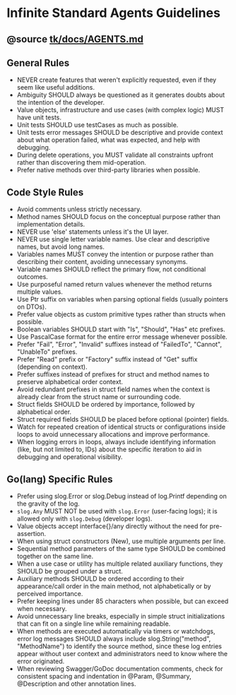# Infinite Standard Agents Guidelines

## @source [tk/docs/AGENTS.md](https://github.com/goinfinite/tk/blob/main/docs/AGENTS.md)

## General Rules

- NEVER create features that weren't explicitly requested, even if they seem like useful additions.
- Ambiguity SHOULD always be questioned as it generates doubts about the intention of the developer.
- Value objects, infrastructure and use cases (with complex logic) MUST have unit tests.
- Unit tests SHOULD use testCases as much as possible.
- Unit tests error messages SHOULD be descriptive and provide context about what operation failed, what was expected, and help with debugging.
- During delete operations, you MUST validate all constraints upfront rather than discovering them mid-operation.
- Prefer native methods over third-party libraries when possible.

## Code Style Rules

- Avoid comments unless strictly necessary.
- Method names SHOULD focus on the conceptual purpose rather than implementation details.
- NEVER use 'else' statements unless it's the UI layer.
- NEVER use single letter variable names. Use clear and descriptive names, but avoid long names.
- Variables names MUST convey the intention or purpose rather than describing their content, avoiding unnecessary synonyms.
- Variable names SHOULD reflect the primary flow, not conditional outcomes.
- Use purposeful named return values whenever the method returns multiple values.
- Use Ptr suffix on variables when parsing optional fields (usually pointers on DTOs).
- Prefer value objects as custom primitive types rather than structs when possible.
- Boolean variables SHOULD start with "Is", "Should", "Has" etc prefixes.
- Use PascalCase format for the entire error message whenever possible.
- Prefer "Fail", "Error", "Invalid" suffixes instead of "FailedTo", "Cannot", "UnableTo" prefixes.
- Prefer "Read" prefix or "Factory" suffix instead of "Get" suffix (depending on context).
- Prefer suffixes instead of prefixes for struct and method names to preserve alphabetical order context.
- Avoid redundant prefixes in struct field names when the context is already clear from the struct name or surrounding code.
- Struct fields SHOULD be ordered by importance, followed by alphabetical order.
- Struct required fields SHOULD be placed before optional (pointer) fields.
- Watch for repeated creation of identical structs or configurations inside loops to avoid unnecessary allocations and improve performance.
- When logging errors in loops, always include identifying information (like, but not limited to, IDs) about the specific iteration to aid in debugging and operational visibility.

## Go(lang) Specific Rules

- Prefer using slog.Error or slog.Debug instead of log.Printf depending on the gravity of the log.
- `slog.Any` MUST NOT be used with `slog.Error` (user-facing logs); it is allowed only with `slog.Debug` (developer logs).
- Value objects accept interface{}/any directly without the need for pre-assertion.
- When using struct constructors (New), use multiple arguments per line.
- Sequential method parameters of the same type SHOULD be combined together on the same line.
- When a use case or utility has multiple related auxiliary functions, they SHOULD be grouped under a struct.
- Auxiliary methods SHOULD be ordered according to their appearance/call order in the main method, not alphabetically or by perceived importance.
- Prefer keeping lines under 85 characters when possible, but can exceed when necessary.
- Avoid unnecessary line breaks, especially in simple struct initializations that can fit on a single line while remaining readable.
- When methods are executed automatically via timers or watchdogs, error log messages SHOULD always include slog.String("method", "MethodName") to identify the source method, since these log entries appear without user context and administrators need to know where the error originated.
- When reviewing Swagger/GoDoc documentation comments, check for consistent spacing and indentation in @Param, @Summary, @Description and other annotation lines.
